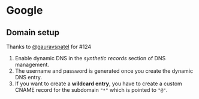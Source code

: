 # Google

## Domain setup

Thanks to [@gauravspatel](https://github.com/gauravspatel) for #124

1. Enable dynamic DNS in the *synthetic records* section of DNS management.
1. The username and password is generated once you create the dynamic DNS entry.
1. If you want to create a **wildcard entry**, you have to create a custom CNAME record for the subdomain `"*"` which is pointed to `"@"`.
